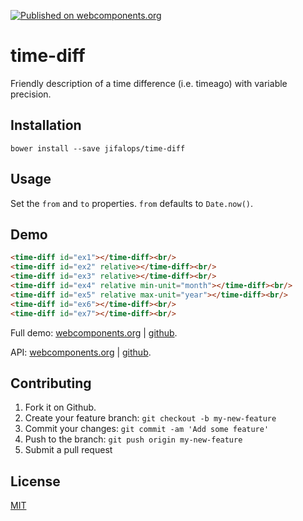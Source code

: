 [![Published on webcomponents.org](https://img.shields.io/badge/webcomponents.org-published-blue.svg)](https://www.webcomponents.org/element/jifalops/time-diff)

# time-diff
Friendly description of a time difference (i.e. timeago) with variable precision.

## Installation

```
bower install --save jifalops/time-diff
```

## Usage
Set the `from` and `to` properties. `from` defaults to `Date.now()`.

## Demo
<!--
```
<custom-element-demo>
  <template>
    <script src="../webcomponentsjs/webcomponents-lite.js"></script>
    <link rel="import" href="time-diff.html">
    <next-code-block></next-code-block>
    <script>
      var now = Date.now();
      document.getElementById('ex1').to = now + 1200;
      document.getElementById('ex2').to = now - 10000;
      document.getElementById('ex3').to = now + 3*7*24*60*60*1000;
      document.getElementById('ex4').to = now - 1000;
      document.getElementById('ex5').to = now + 13*30*24*60*60*1000;
      document.getElementById('ex6').from = now;
      document.getElementById('ex6').to = now - 100;
      document.getElementById('ex7').to = now - 24*60*60*1000;
    </script>
  </template>
</custom-element-demo>
```
-->

```html
<time-diff id="ex1"></time-diff><br/>
<time-diff id="ex2" relative></time-diff><br/>
<time-diff id="ex3" relative></time-diff><br/>
<time-diff id="ex4" relative min-unit="month"></time-diff><br/>
<time-diff id="ex5" relative max-unit="year"></time-diff><br/>
<time-diff id="ex6"></time-diff><br/>
<time-diff id="ex7"></time-diff><br/>
```

Full demo:
[webcomponents.org](https://www.webcomponents.org/element/jifalops/time-diff/demo/demo/index.html)
| [github](https://jifalops.github.io/time-diff/components/time-diff/demo/).

API: [webcomponents.org](https://www.webcomponents.org/element/jifalops/time-diff/time-diff)
| [github](https://jifalops.github.io/time-diff).

## Contributing

1. Fork it on Github.
2. Create your feature branch: `git checkout -b my-new-feature`
3. Commit your changes: `git commit -am 'Add some feature'`
4. Push to the branch: `git push origin my-new-feature`
5. Submit a pull request

## License

[MIT](https://opensource.org/licenses/MIT)
